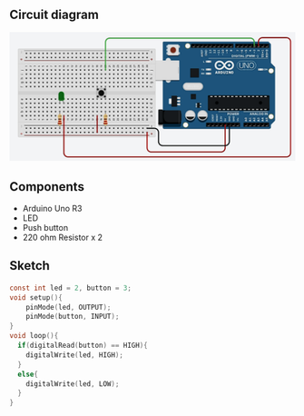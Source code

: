 ## Circuit diagram
![led-with-push-button](img/led-with-push-btn.png)

## Components
- Arduino Uno R3
- LED
- Push button
- 220 ohm Resistor x 2


## Sketch

```c
const int led = 2, button = 3;
void setup(){
	pinMode(led, OUTPUT);
  	pinMode(button, INPUT);
}
void loop(){
  if(digitalRead(button) == HIGH){
	digitalWrite(led, HIGH);
  }
  else{
   	digitalWrite(led, LOW); 
  }
}
```